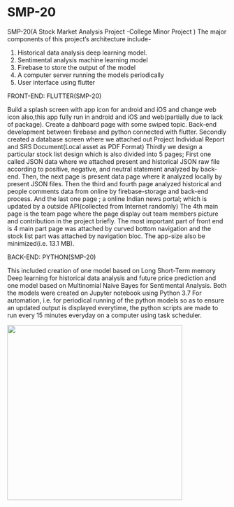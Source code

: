 # SMP-20
SMP-20(A Stock Market Analysis Project -College Minor Project )
The major components of this project’s architecture include- 
1. Historical data analysis deep learning model.
2. Sentimental analysis machine learning model 
3. Firebase to store the output of the model
4. A computer server running the models periodically 
5. User interface using flutter

FRONT-END: FLUTTER(SMP-20)

Build a splash screen with app icon for android and iOS and change web icon also,this app fully run in android and iOS and web(partially due to lack of package). 
Create a dahboard page with some swiped topic.
Back-end development between firebase and python connected with flutter.
Secondly created a database screen where we attached out Project Individual Report and SRS Document(Local asset as PDF Format)
Thirdly we design a particular stock list design which is also divided into 5 pages;
First one called JSON data where we attached present and historical JSON raw file according to positive, negative, and neutral statement analyzed by back-end. 
Then, the next page is present data page where it analyzed locally by present JSON files.
Then the third and fourth page analyzed historical and people comments data from online by firebase-storage and back-end process.
And the last one page ; a online Indian news portal; which is updated by a outside API(collected from Internet randomly)
The 4th main page is the team page where the page display out team members picture and contribution in the project briefly.
The most important part of front end is 4 main part page was attached by curved bottom navigation and the stock list part was attached by navigation bloc.
The app-size also be minimized(i.e. 13.1 MB).

BACK-END: PYTHON(SMP-20)

This included creation of one model based on Long Short-Term memory Deep learning for historical data analysis and future price prediction and one model based on Multinomial Naive Bayes for Sentimental Analysis. Both the models were created on Jupyter notebook using Python 3.7
For automation, i.e. for periodical running of the python models so as to ensure an updated output is displayed everytime, the python scripts are made to run every 15 minutes everyday on a computer using task scheduler. 

<img src="https://user-images.githubusercontent.com/50980605/84104867-44f2b700-aa34-11ea-87a4-8990e2a99e7f.jpeg" class="center" width="400" height="400">

